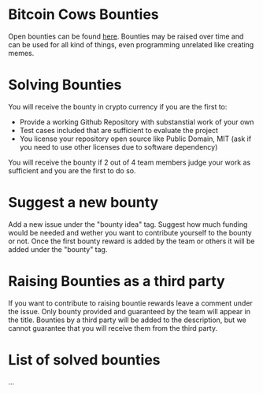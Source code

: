 # Bitcoin Cows Bounties

Open bounties can be found [here](https://github.com/bitcoincows/bounties/issues). Bounties may be raised over time and can be used for all kind of things, even programming unrelated like creating memes.

# Solving Bounties
You will receive the bounty in crypto currency if you are the first to:
- Provide a working Github Repository with substanstial work of your own
- Test cases included that are sufficient to evaluate the project
- You license your repository open source like Public Domain, MIT (ask if you need to use other licenses due to software dependency)

You will receive the bounty if 2 out of 4 team members judge your work as sufficient and you are the first to do so.

# Suggest a new bounty
Add a new issue under the "bounty idea" tag. Suggest how much funding would be needed and wether you want to contribute yourself to the bounty or not. Once the first bounty reward is added by the team or others it will be added under the "bounty" tag.

# Raising Bounties as a third party
If you want to contribute to raising bountie rewards leave a comment under the issue. Only bounty provided and guaranteed by the team will appear in the title. Bounties by a third party will be added to the description, but we cannot guarantee that you will receive them from the third party.

# List of solved bounties
...

